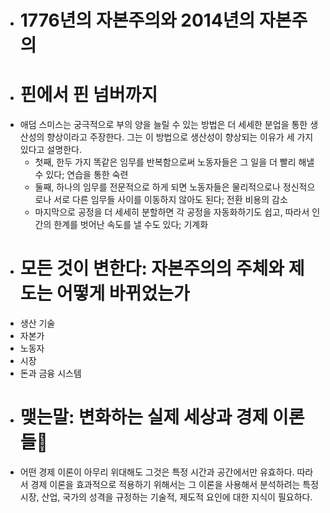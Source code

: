 - # 1776년의 자본주의와 2014년의 자본주의
- # 핀에서 핀 넘버까지
- 애덤 스미스는 궁극적으로 부의 양을 늘릴 수 있는 방법은 더 세세한 분업을 통한 생산성의 향상이라고 주장한다. 그는 이 방법으로 생산성이 향상되는 이유가 세 가지 있다고 설명한다.
	- 첫째, 한두 가지 똑같은 임무를 반복함으로써 노동자들은 그 일을 더 빨리 해낼 수 있다; 연습을 통한 숙련
	- 둘째, 하나의 임무를 전문적으로 하게 되면 노동자들은 물리적으로나 정신적으로나 서로 다른 임무들 사이를 이동하지 않아도 된다; 전환 비용의 감소
	- 마지막으로 공정을 더 세세히 분할하면 각 공정을 자동화하기도 쉽고, 따라서 인간의 한계를 벗어난 속도를 낼 수도 있다; 기계화
- # 모든 것이 변한다: 자본주의의 주체와 제도는 어떻게 바뀌었는가
- 생산 기술
- 자본가
- 노동자
- 시장
- 돈과 금융 시스템
- # 맺는말: 변화하는 실제 세상과 경제 이론들
- 어떤 경제 이론이 아무리 위대해도 그것은 특정 시간과 공간에서만 유효하다. 따라서 경제 이론을 효과적으로 적용하기 위해서는 그 이론을 사용해서 분석하려는 특정 시장, 산업, 국가의 성격을 규정하는 기술적, 제도적 요인에 대한 지식이 필요하다.